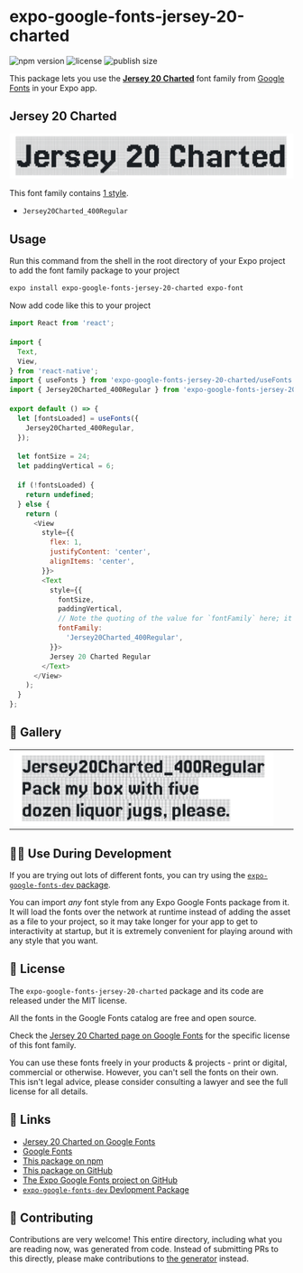 # expo-google-fonts-jersey-20-charted

![npm version](https://flat.badgen.net/npm/v/expo-google-fonts-jersey-20-charted)
![license](https://flat.badgen.net/github/license/expo/google-fonts)
![publish size](https://flat.badgen.net/packagephobia/install/expo-google-fonts-jersey-20-charted)

This package lets you use the [**Jersey 20 Charted**](https://fonts.google.com/specimen/Jersey+20+Charted) font family from [Google Fonts](https://fonts.google.com/) in your Expo app.

## Jersey 20 Charted

![Jersey 20 Charted](./font-family.png)

This font family contains [1 style](#-gallery).

- `Jersey20Charted_400Regular`

## Usage

Run this command from the shell in the root directory of your Expo project to add the font family package to your project
```sh
expo install expo-google-fonts-jersey-20-charted expo-font
```

Now add code like this to your project
```js
import React from 'react';

import {
  Text,
  View,
} from 'react-native';
import { useFonts } from 'expo-google-fonts-jersey-20-charted/useFonts';
import { Jersey20Charted_400Regular } from 'expo-google-fonts-jersey-20-charted/400Regular';

export default () => {
  let [fontsLoaded] = useFonts({
    Jersey20Charted_400Regular,
  });

  let fontSize = 24;
  let paddingVertical = 6;

  if (!fontsLoaded) {
    return undefined;
  } else {
    return (
      <View
        style={{
          flex: 1,
          justifyContent: 'center',
          alignItems: 'center',
        }}>
        <Text
          style={{
            fontSize,
            paddingVertical,
            // Note the quoting of the value for `fontFamily` here; it expects a string!
            fontFamily:
              'Jersey20Charted_400Regular',
          }}>
          Jersey 20 Charted Regular
        </Text>
      </View>
    );
  }
};

```

## 🔡 Gallery


||||
|-|-|-|
|![Jersey20Charted_400Regular](.//400Regular/Jersey20Charted_400Regular.ttf.png)||||


## 👩‍💻 Use During Development

If you are trying out lots of different fonts, you can try using the [`expo-google-fonts-dev` package](https://github.com/freeboub/google-fonts/tree/master/font-packages/dev#readme).

You can import *any* font style from any Expo Google Fonts package from it. It will load the fonts
over the network at runtime instead of adding the asset as a file to your project, so it may take longer
for your app to get to interactivity at startup, but it is extremely convenient
for playing around with any style that you want.

## 📖 License

The `expo-google-fonts-jersey-20-charted` package and its code are released under the MIT license.

All the fonts in the Google Fonts catalog are free and open source.

Check the [Jersey 20 Charted page on Google Fonts](https://fonts.google.com/specimen/Jersey+20+Charted) for the specific license of this font family.

You can use these fonts freely in your products & projects - print or digital, commercial or otherwise. However, you can't sell the fonts on their own. This isn't legal advice, please consider consulting a lawyer and see the full license for all details.

## 🔗 Links

- [Jersey 20 Charted on Google Fonts](https://fonts.google.com/specimen/Jersey+20+Charted)
- [Google Fonts](https://fonts.google.com/)
- [This package on npm](https://www.npmjs.com/package/expo-google-fonts-jersey-20-charted)
- [This package on GitHub](https://github.com/freeboub/google-fonts/tree/master/font-packages/jersey-20-charted)
- [The Expo Google Fonts project on GitHub](https://github.com/freeboub/google-fonts)
- [`expo-google-fonts-dev` Devlopment Package](https://github.com/freeboub/google-fonts/tree/master/font-packages/dev)

## 🤝 Contributing

Contributions are very welcome! This entire directory, including what you are reading now, was generated from code. Instead of submitting PRs to this directly, please make contributions to [the generator](https://github.com/freeboub/google-fonts/tree/master/packages/generator) instead.
